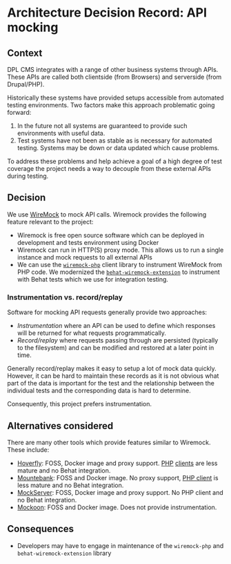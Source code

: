 # Architecture Decision Record: API mocking

## Context

DPL CMS integrates with a range of other business systems through APIs. These
APIs are called both clientside (from Browsers) and serverside (from
Drupal/PHP).

Historically these systems have provided setups accessible from automated
testing environments. Two factors make this approach problematic going forward:

1. In the future not all systems are guaranteed to provide such environments
   with useful data.
2. Test systems have not been as stable as is necessary for automated testing.
   Systems may be down or data updated which cause problems.

To address these problems and help achieve a goal of a high degree of test
coverage the project needs a way to decouple from these external APIs during
testing.

## Decision

We use [WireMock](http://wiremock.org/) to mock API calls. Wiremock provides
the following feature relevant to the project:

- Wiremock is free open source software which can be deployed in development and
  tests environment using Docker
- Wiremock can run in HTTP(S) proxy mode. This allows us to run a single
  instance and mock requests to all external APIs
- We can use the [`wiremock-php`](https://github.com/rowanhill/wiremock-php)
  client library to instrument WireMock from PHP code. We modernized the
  [`behat-wiremock-extension`]() to instrument with Behat tests which we use
  for integration testing.

### Instrumentation vs. record/replay

Software for mocking API requests generally provide two approaches:

- *Instrumentation* where an API can be used to define which responses will be
  returned for what requests programmatically.
- *Record/replay* where requests passing through are persisted (typically to the
  filesystem) and can be modified and restored at a later point in time.

Generally record/replay makes it easy to setup a lot of mock data quickly.
However, it can be hard to maintain these records as it is not obvious what part
of the data is important for the test and the relationship between the
individual tests and the corresponding data is hard to determine.

Consequently, this project prefers instrumentation.

## Alternatives considered

There are many other tools which provide features similar to Wiremock. These
include:

- [Hoverfly](https://docs.hoverfly.io/en/latest/): FOSS, Docker image and proxy
  support. [PHP](https://github.com/ns3777k/hoverfly-php) [clients](https://github.com/pachico/hoverphp)
  are less mature and no Behat integration.
- [Mountebank](http://www.mbtest.org/): FOSS and Docker image. No proxy support,
  [PHP client](https://packagist.org/packages/demyan112rv/mountebank-api-php)
  is less mature and no Behat integration.
- [MockServer](https://www.mock-server.com/): FOSS, Docker image and proxy
  support. No PHP client and no Behat integration.
- [Mockoon](https://mockoon.com/): FOSS and Docker image. Does not provide
  instrumentation.

## Consequences

- Developers may have to engage in maintenance of the `wiremock-php` and
  `behat-wiremock-extension` library
